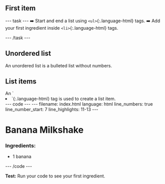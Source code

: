 <h2 class="c-project-heading--task">First item</h2>

--- task ---
➡️ Start and end a list using `<ul>`{:.language-html} tags.
➡️ Add your first ingredient inside `<li>`{:.language-html} tags.

--- /task --- 

<h2 class="c-project-heading--explainer">Unordered list</h2>
An unordered list is a bulleted list without numbers.

<h2 class="c-project-heading--explainer">List items</h2>
An `<li>`{:.language-html} tag is used to create a list item.

<div class="c-project-code">
--- code ---
---
filename: index.html
language: html
line_numbers: true
line_number_start: 7
line_highlights: 11-13
---
<body>
<h1>Banana Milkshake</h1>

<h3>Ingredients:</h3>
<ul>
<li>1 banana</li>
</ul>

</body>

--- /code ---
</div>

**Test:** Run your code to see your first ingredient.
